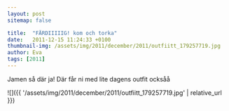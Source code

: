 ```yaml
---
layout: post
sitemap: false

title:  "FÄRDIIIIIG! kom och torka"
date:   2011-12-15 11:24:33 +0100
thumbnail-img: /assets/img/2011/december/2011/outfiitt_179257719.jpg
author: Eva
tags: [2011]
---
```


Jamen så där ja! Där får ni med lite dagens outfit ocksåå

![]({{ '/assets/img/2011/december/2011/outfiitt_179257719.jpg'  | relative_url }})

